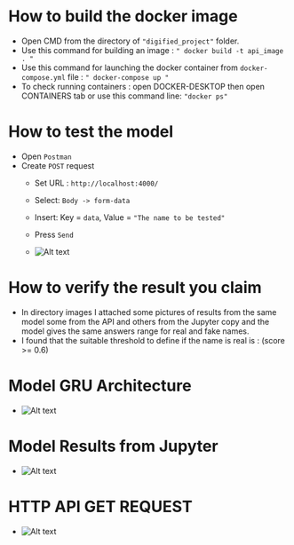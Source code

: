 # How to build the docker image
- Open CMD from the directory of ```"digified_project"``` folder.
- Use this command for building an image :  ```" docker build -t api_image . "```
- Use this command for launching the docker container from ```docker-compose.yml``` file :
 ```" docker-compose up "```
- To check running containers : open DOCKER-DESKTOP then open CONTAINERS tab or use this command line:   ```"docker ps"``` 


# How to test the model
- Open ```Postman```
- Create ```POST``` request 
    - Set URL : ```http://localhost:4000/```
    - Select: ```Body -> form-data```
    - Insert: Key = ```data```,  Value = ```"The name to be tested"```
    - Press ```Send```
    
    - <img src="images/PostmanTest_2.png" alt="Alt text"> 

# How to verify the result you claim
- In directory images I attached some pictures of results from the same model some from the API and others from the Jupyter copy and the model gives the same answers range for real and fake names. 
- I found that the suitable threshold to define if the name is real is : (score >= 0.6)
# Model GRU Architecture
-  <img src="images/Model Architecture.png" alt="Alt text">

# Model Results from Jupyter
-  <img src="images/Results from Jupyter.png" alt="Alt text">

# HTTP API GET REQUEST 
-  <img src="images/HTTP Localhost.png" alt="Alt text">

